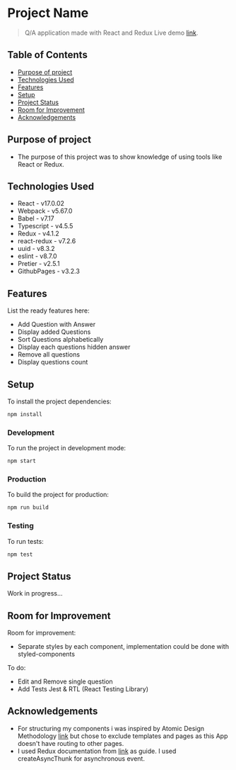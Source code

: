# Project Name

> Q/A application made with
> React and Redux
> Live demo [link](https://emilissm.github.io/QA-react-typescript/). <!-- If you have the project hosted somewhere, include the link here. -->

## Table of Contents

- [Purpose of project](#purpose-of-project)
- [Technologies Used](#technologies-used)
- [Features](#features)
- [Setup](#setup)
- [Project Status](#project-status)
- [Room for Improvement](#room-for-improvement)
- [Acknowledgements](#acknowledgements)

## Purpose of project

- The purpose of this project was to show knowledge of using tools like React or Redux.

## Technologies Used

- React - v17.0.02
- Webpack - v5.67.0
- Babel - v7.17
- Typescript - v4.5.5
- Redux - v4.1.2
- react-redux - v7.2.6
- uuid - v8.3.2
- eslint - v8.7.0
- Pretier - v2.5.1
- GithubPages - v3.2.3

## Features

List the ready features here:

- Add Question with Answer
- Display added Questions
- Sort Questions alphabetically
- Display each questions hidden answer
- Remove all questions
- Display questions count

## Setup

To install the project dependencies:

```bash
npm install
```

### Development

To run the project in development mode:

```bash
npm start
```

### Production

To build the project for production:

```bash
npm run build
```

### Testing

To run tests:

```bash
npm test
```

## Project Status

Work in progress...

## Room for Improvement

Room for improvement:

- Separate styles by each component, implementation could be done with styled-components

To do:

- Edit and Remove single question
- Add Tests Jest & RTL (React Testing Library)

## Acknowledgements

- For structuring my components i was inspired by Atomic Design Methodology [link](https://atomicdesign.bradfrost.com/chapter-2/) but chose to exclude templates and pages as this App doesn't have routing to other pages.
- I used Redux documentation from [link](https://redux.js.org/tutorials/essentials/part-5-async-logic) as guide. I used createAsyncThunk for asynchronous event.
